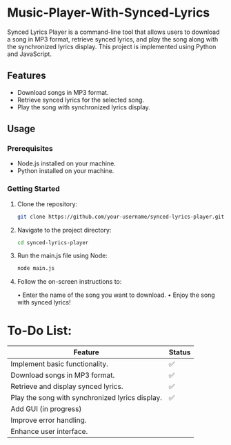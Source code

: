 # Music-Player-With-Synced-Lyrics

Synced Lyrics Player is a command-line tool that allows users to download a song in MP3 format, retrieve synced lyrics, and play the song along with the synchronized lyrics display. This project is implemented using Python and JavaScript.

## Features

- Download songs in MP3 format.
- Retrieve synced lyrics for the selected song.
- Play the song with synchronized lyrics display.

## Usage

### Prerequisites

- Node.js installed on your machine.
- Python installed on your machine.

### Getting Started

1. Clone the repository:

   ```bash
   git clone https://github.com/your-username/synced-lyrics-player.git

2. Navigate to the project directory:

   ```bash
   cd synced-lyrics-player

3. Run the main.js file using Node:

   ```bash
   node main.js

4. Follow the on-screen instructions to:

   • Enter the name of the song you want to download.
   • Enjoy the song with synced lyrics!


# To-Do List:
| Feature  | Status |
| ------------- | ------------- |
| Implement basic functionality. | ✅  |
| Download songs in MP3 format. | ✅  |
| Retrieve and display synced lyrics. | ✅  |
| Play the song with synchronized lyrics display. | ✅  |
| Add GUI (in progress) |   |
| Improve error handling. |   |
| Enhance user interface. |   |
